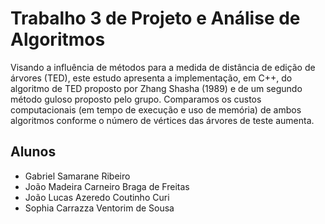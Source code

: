 # Trabalho 3 de Projeto e Análise de Algoritmos
Visando a influência de métodos para a medida de distância de edição de árvores (TED), este estudo
apresenta a implementação, em C++, do algoritmo de TED proposto por Zhang Shasha (1989) e de um segundo
método guloso proposto pelo grupo. Comparamos os custos computacionais (em tempo de execução e uso de
memória) de ambos algoritmos conforme o número de vértices das árvores de teste aumenta.
## Alunos
- Gabriel Samarane Ribeiro
- João Madeira Carneiro Braga de Freitas
- João Lucas Azeredo Coutinho Curi
- Sophia Carrazza Ventorim de Sousa
